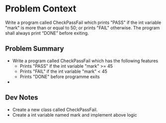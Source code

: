 
# Problem Context
Write a program called CheckPassFail which prints "PASS" if the int variable "mark" is more than or equal to 50; or prints "FAIL" otherwise. 
The program shall always print “DONE” before exiting.


## Problem Summary
- Write a program called CheckPassFail which has the following features
  - Prints "PASS" if the int variable "mark" >= 45
  - Prints "FAIL" if the int variable "mark" < 45
  - Prints "DONE" before programme exits
- 

## Dev Notes
- Create a new class called CheckPassFail.
- Create a int variable named mark and implement above logic